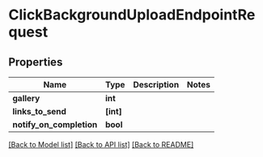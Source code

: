 # ClickBackgroundUploadEndpointRequest


## Properties

Name | Type | Description | Notes
------------ | ------------- | ------------- | -------------
**gallery** | **int** |  | 
**links_to_send** | **[int]** |  | 
**notify_on_completion** | **bool** |  | 

[[Back to Model list]](../#documentation-for-models) [[Back to API list]](../#documentation-for-api-endpoints) [[Back to README]](../)


